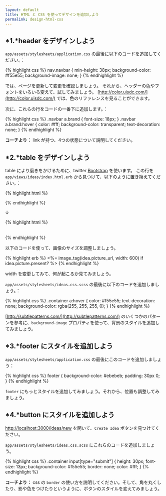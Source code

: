```yaml
---
layout: default
title: HTML と CSS を使ってデザインを追加しよう
permalink: design-html-css
---
```


## *1.*header をデザインしよう

`app/assets/stylesheets/application.css` の最後に以下のコードを追加してください。：

{% highlight css %}
nav.navbar {
  min-height: 38px;
  background-color: #f55e55;
  background-image: none;
}
{% endhighlight %}

では、ページを更新して変更を確認しましょう。
それから、ヘッダーの色やフォントをいろいろ変えて、試してみましょう。
[http://color.uisdc.com/](http://color.uisdc.com/) では、色のリファレンスを見ることができます。

次に、これらの行をコードの一番下に追加します。：

{% highlight css %}
.navbar a.brand { font-size: 18px; }
.navbar a.brand:hover {
  color: #fff;
  background-color: transparent;
  text-decoration: none;
}
{% endhighlight %}

**コーチより：** link が持つ、4つの状態について説明してください。


## *2.*table をデザインしよう

table により磨きをかけるために、twitter [Bootstrap](http://www.bootcss.com/) を使います。
この行を `app/views/ideas/index.html.erb` から見つけて、以下のように置き換えてください。：

{% highlight html %}
<table>
{% endhighlight %}

↓

{% highlight html %}
<table class="table">
{% endhighlight %}

以下のコードを使って、画像のサイズを調整しましょう。

{% highlight erb %}
<%= image_tag(idea.picture_url, width: 600) if idea.picture.present? %>
{% endhighlight %}

width を変更してみて、何が起こるか見てみましょう。

`app/assets/stylesheets/ideas.css.scss` の最後に以下のコードを追加しましょう。：

{% highlight css %}
.container a:hover {
  color: #f55e55;
  text-decoration: none;
  background-color: rgba(255, 255, 255, 0);
}
{% endhighlight %}

[http://subtlepatterns.com/](http://subtlepatterns.com/) のいくつかのパターンを参考に、`background-image` プロパティを使って、背景のスタイルを追加してみましょう。


## *3.*footer にスタイルを追加しよう

`app/assets/stylesheets/application.css` の最後にこのコードを追加しましょう：

{% highlight css %}
footer {
  background-color: #ebebeb;
  padding: 30px 0;
}
{% endhighlight %}

`footer` にもっとスタイルを追加してみましょう。それから、位置も調整してみましょう。


## *4.*button にスタイルを追加しよう

[http://localhost:3000/ideas/new](http://localhost:3000/ideas/new) を開いて、`Create Idea` ボタンを見つけてください。

`app/assets/stylesheets/ideas.css.scss` にこれらのコードを追加しましょう。

{% highlight css %}
.container input[type="submit"] {
   height: 30px;
   font-size: 13px;
   background-color: #f55e55;
   border: none;
   color: #fff;
 }
{% endhighlight %}

**コーチより：** css の `border` の使い方を説明してください。そして、角を丸くしたり、影や色をつけたりというように、ボタンのスタイルを変えてみましょう。
